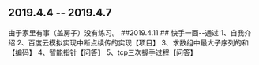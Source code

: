 ## 2019.4.4 -- 2019.4.7 ##
由于家里有事（盖房子）没有练习。
##2019.4.11 ##
快手一面--通过
  1、自我介绍
  2、百度云模拟实现中断点续传的实现【项目】
  3、求数组中最大子序列的和【编码】
  4、智能指针【问答】
  5、tcp三次握手过程【问答】
